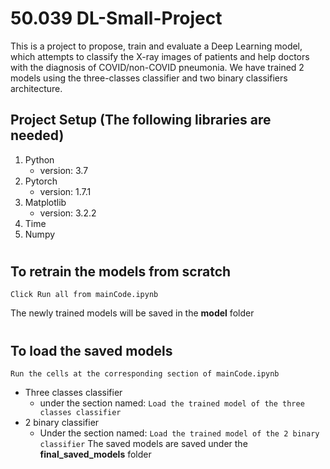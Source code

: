 # 50.039 DL-Small-Project
This is a project to propose, train and evaluate a Deep Learning model, which attempts to classify the X-ray images of patients and help doctors with the diagnosis of COVID/non-COVID pneumonia. We have trained 2 models using the three-classes classifier and two binary classifiers architecture.



## Project Setup (The following libraries are needed)
1. Python 
    * version: 3.7
2. Pytorch 
    * version: 1.7.1
3. Matplotlib 
    * version: 3.2.2
4. Time
5. Numpy
# 
## To retrain the models from scratch
`Click Run all from mainCode.ipynb `


The newly trained models will be saved in the __model__ folder

# 

## To load the saved models
`Run the cells at the corresponding section of mainCode.ipynb`
* Three classes classifier
    * under the section named: `Load the trained model of the three classes classifier`
* 2 binary classifier
    * Under the section named: `Load the trained model of the 2 binary classifier`
The saved models are saved under the __final_saved_models__ folder
